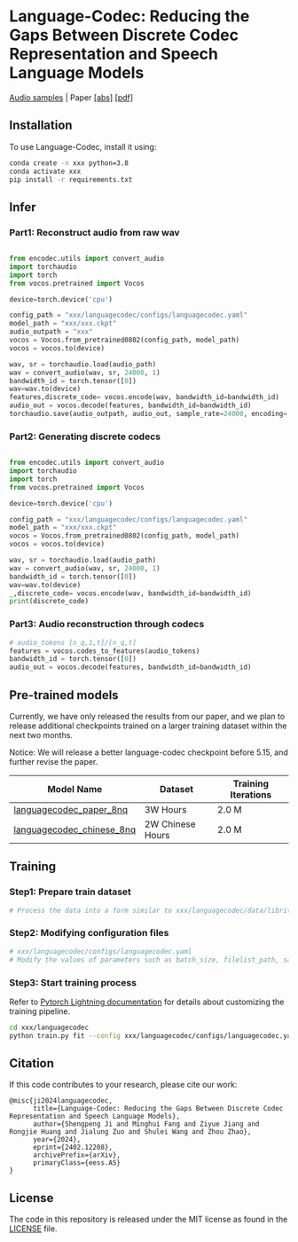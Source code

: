 # Language-Codec: Reducing the Gaps Between Discrete Codec Representation and Speech Language Models

[Audio samples](https://languagecodec.github.io) |
Paper [[abs]](https://arxiv.org/abs/2402.12208) [[pdf]](https://arxiv.org/pdf/2402.12208.pdf)


## Installation

To use Language-Codec, install it using:

```bash
conda create -n xxx python=3.8
conda activate xxx
pip install -r requirements.txt
```

## Infer

### Part1: Reconstruct audio from raw wav

```python

from encodec.utils import convert_audio
import torchaudio
import torch
from vocos.pretrained import Vocos

device=torch.device('cpu')

config_path = "xxx/languagecodec/configs/languagecodec.yaml"
model_path = "xxx/xxx.ckpt"
audio_outpath = "xxx"
vocos = Vocos.from_pretrained0802(config_path, model_path)
vocos = vocos.to(device)

wav, sr = torchaudio.load(audio_path)
wav = convert_audio(wav, sr, 24000, 1) 
bandwidth_id = torch.tensor([0])
wav=wav.to(device)
features,discrete_code= vocos.encode(wav, bandwidth_id=bandwidth_id)
audio_out = vocos.decode(features, bandwidth_id=bandwidth_id) 
torchaudio.save(audio_outpath, audio_out, sample_rate=24000, encoding='PCM_S', bits_per_sample=16)
```


### Part2: Generating discrete codecs
```python

from encodec.utils import convert_audio
import torchaudio
import torch
from vocos.pretrained import Vocos

device=torch.device('cpu')

config_path = "xxx/languagecodec/configs/languagecodec.yaml"
model_path = "xxx/xxx.ckpt"
vocos = Vocos.from_pretrained0802(config_path, model_path)
vocos = vocos.to(device)

wav, sr = torchaudio.load(audio_path)
wav = convert_audio(wav, sr, 24000, 1) 
bandwidth_id = torch.tensor([0])
wav=wav.to(device)
_,discrete_code= vocos.encode(wav, bandwidth_id=bandwidth_id)
print(discrete_code)
```



### Part3: Audio reconstruction through codecs
```python
# audio_tokens [n_q,1,t]/[n_q,t]
features = vocos.codes_to_features(audio_tokens)
bandwidth_id = torch.tensor([0])  
audio_out = vocos.decode(features, bandwidth_id=bandwidth_id)
```




## Pre-trained models

Currently, we have only released the results from our paper, and we plan to release additional checkpoints trained on a larger training dataset within the next two months.

Notice: We will release a better language-codec checkpoint before 5.15, and further revise the paper. 

| Model Name                                                                          | Dataset       | Training Iterations 
-------------------------------------------------------------------------------------|---------------|---------------------
| [languagecodec_paper_8nq](https://drive.google.com/file/d/109ectu4NJWFCpmrqc31wdXvkTI6U2nMA/view?usp=drive_link)         | 3W Hours      | 2.0 M           
| [languagecodec_chinese_8nq](https://drive.google.com/file/d/18JpINstfF2YrbFg6nqs3BVn0oxdLsuUm/view?usp=drive_link) |     2W Chinese Hours        | 2.0 M      

## Training

### Step1: Prepare train dataset
```python
# Process the data into a form similar to xxx/languagecodec/data/libritts_testother.txt
```

### Step2: Modifying configuration files
```python
# xxx/languagecodec/configs/languagecodec.yaml
# Modify the values of parameters such as batch_size, filelist_path, save_dir, device
```

### Step3: Start training process
Refer to [Pytorch Lightning documentation](https://lightning.ai/docs/pytorch/stable/) for details about customizing the
training pipeline.

```bash
cd xxx/languagecodec
python train.py fit --config xxx/languagecodec/configs/languagecodec.yaml
```


## Citation

If this code contributes to your research, please cite our work:

```
@misc{ji2024languagecodec,
      title={Language-Codec: Reducing the Gaps Between Discrete Codec Representation and Speech Language Models}, 
      author={Shengpeng Ji and Minghui Fang and Ziyue Jiang and Rongjie Huang and Jialung Zuo and Shulei Wang and Zhou Zhao},
      year={2024},
      eprint={2402.12208},
      archivePrefix={arXiv},
      primaryClass={eess.AS}
}
```

## License

The code in this repository is released under the MIT license as found in the
[LICENSE](LICENSE) file.
